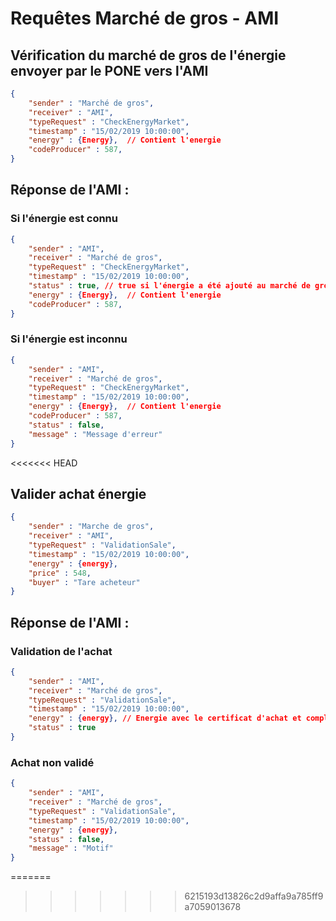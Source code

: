 # Requêtes Marché de gros - AMI


## Vérification du marché de gros de l'énergie envoyer par le PONE vers l'AMI

```json
{
    "sender" : "Marché de gros", 
    "receiver" : "AMI",
    "typeRequest" : "CheckEnergyMarket",
    "timestamp" : "15/02/2019 10:00:00",
    "energy" : {Energy},  // Contient l'energie
    "codeProducer" : 587, 
}
```

## Réponse de l'AMI :

### Si l'énergie est connu

```json
{
    "sender" : "AMI", 
    "receiver" : "Marché de gros",
    "typeRequest" : "CheckEnergyMarket",
    "timestamp" : "15/02/2019 10:00:00",
    "status" : true, // true si l'énergie a été ajouté au marché de gros, false sinon
    "energy" : {Energy},  // Contient l'energie
    "codeProducer" : 587,
}
```

### Si l'énergie est inconnu

```json
{
    "sender" : "AMI", 
    "receiver" : "Marché de gros",
    "typeRequest" : "CheckEnergyMarket",
    "timestamp" : "15/02/2019 10:00:00",
    "energy" : {Energy},  // Contient l'energie
    "codeProducer" : 587,
    "status" : false, 
    "message" : "Message d'erreur"
}
```
<<<<<<< HEAD

## Valider achat énergie

```json
{
	"sender" : "Marche de gros",
	"receiver" : "AMI",
	"typeRequest" : "ValidationSale",
	"timestamp" : "15/02/2019 10:00:00",
	"energy" : {energy},
	"price" : 548,
	"buyer" : "Tare acheteur"
}
```

## Réponse de l'AMI :

### Validation de l'achat

```json
{
	"sender" : "AMI", 
    "receiver" : "Marché de gros",
    "typeRequest" : "ValidationSale",
    "timestamp" : "15/02/2019 10:00:00",
	"energy" : {energy}, // Energie avec le certificat d'achat et complète le champ de l'acheteur
	"status" : true
}
```

### Achat non validé

```json
{
	"sender" : "AMI", 
    "receiver" : "Marché de gros",
    "typeRequest" : "ValidationSale",
    "timestamp" : "15/02/2019 10:00:00",
	"energy" : {energy},
	"status" : false,
	"message" : "Motif"
}
```
=======
>>>>>>> 6215193d13826c2d9affa9a785ff9a7059013678
